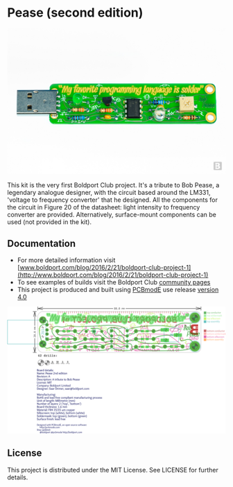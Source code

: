 # Pease (second edition)

![Pease circuit board image](/images/pease.jpg)

This kit is the very first Boldport Club project. It's a tribute to Bob Pease, a legendary analogue designer, with the circuit based around the LM331, 'voltage to frequency converter' that he designed. All the components for the circuit in Figure 20 of the datasheet: light intensity to frequency converter are provided. Alternatively, surface-mount components can be used (not provided in the kit).

## Documentation

* For more detailed information visit [www.boldport.com/blog/2016/2/21/boldport-club-project-1](http://www.boldport.com/blog/2016/2/21/boldport-club-project-1)
* To see examples of builds visit the Boldport Club [community pages](http://community.boldport.club/projects/p01-pease/)
* This project is produced and built using [PCBmodE](https://github.com/boldport/pcbmode) use release [version 4.0](https://github.com/boldport/pcbmode/releases)

![Cordwood puzzle PCB layout](/images/pease_pcb.png)

## License

This project is distributed under the MIT License.
See LICENSE for further details.
